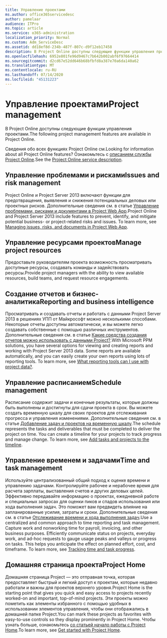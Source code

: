```yaml
---
title: Управление проектами
ms.author: office365servicedesc
author: pamelaar
audience: ITPro
ms.topic: article
ms.service: o365-administration
localization_priority: Normal
ms.custom: Adm_ServiceDesc
ms.assetid: dd18ef8d-234b-487f-807c-d9f12eb17458
description: В Project Online доступны следующие функции управления проектами.
ms.openlocfilehash: 6952e801fe96d9467c7b642b002abf6f97664414
ms.sourcegitcommit: d2cd67e52dd646b68bfbfd8a387e70a6da140a62
ms.translationtype: MT
ms.contentlocale: ru-RU
ms.lasthandoff: 07/14/2020
ms.locfileid: "45131223"
---
```

# <a name="project-management"></a><span data-ttu-id="f0161-103">Управление проектами</span><span class="sxs-lookup"><span data-stu-id="f0161-103">Project management</span></span>

<span data-ttu-id="f0161-104">В Project Online доступны следующие функции управления проектами.</span><span class="sxs-lookup"><span data-stu-id="f0161-104">The following project management features are available in Project Online.</span></span>
  
<span data-ttu-id="f0161-105">Сведения обо всех функциях Project Online см.</span><span class="sxs-lookup"><span data-stu-id="f0161-105">Looking for information about all Project Online features?</span></span> <span data-ttu-id="f0161-106">Ознакомьтесь с [описанием службы Project Online](project-online-service-description.md).</span><span class="sxs-lookup"><span data-stu-id="f0161-106">See the [Project Online service description](project-online-service-description.md).</span></span>
  
## <a name="issues-and-risk-management"></a><span data-ttu-id="f0161-107">Управление проблемами и рисками</span><span class="sxs-lookup"><span data-stu-id="f0161-107">Issues and risk management</span></span>

<span data-ttu-id="f0161-p102">Project Online и Project Server 2013 включают функции для предотвращения, выявления и снижения потенциальных деловых или проектных рисков. Дополнительные сведения см. в статье [Управление проблемами, рисками и документами в Project Web App](https://go.microsoft.com/fwlink/?LinkId=402634).</span><span class="sxs-lookup"><span data-stu-id="f0161-p102">Project Online and Project Server 2013 include features to prevent, identify, and mitigate potential business- or project-related risks and issues. To learn more, see [Managing issues, risks, and documents in Project Web App](https://go.microsoft.com/fwlink/?LinkId=402634).</span></span>
  
## <a name="manage-project-resources"></a><span data-ttu-id="f0161-110">Управление ресурсами проектов</span><span class="sxs-lookup"><span data-stu-id="f0161-110">Manage project resources</span></span>

<span data-ttu-id="f0161-111">Предоставьте руководителям проекта возможность просматривать доступные ресурсы, создавать команды и задействовать ресурсы.</span><span class="sxs-lookup"><span data-stu-id="f0161-111">Provide project managers with the ability to view available resources, build teams, and request resource engagements.</span></span>
  
## <a name="reporting-and-business-intelligence"></a><span data-ttu-id="f0161-112">Создание отчетов и бизнес-аналитика</span><span class="sxs-lookup"><span data-stu-id="f0161-112">Reporting and business intelligence</span></span>

<span data-ttu-id="f0161-p103">Просматривать и создавать отчеты и работать с данными Project Server 2013 в решениях УПП от Майкрософт можно несколькими способами. Некоторые отчеты доступны автоматически, и вы можете легко создавать собственные с помощью различных инструментов. Дополнительные сведения см. в статье [Какие средства создания отчетов можно использовать с данными Project?](https://go.microsoft.com/fwlink/?LinkId=402642).</span><span class="sxs-lookup"><span data-stu-id="f0161-p103">With Microsoft PPM solutions, you have several options for viewing and creating reports and working with Project Server 2013 data. Some reports are available automatically, and you can easily create your own reports using lots of reporting tools. To learn more, see [What reporting tools can I use with project data?](https://go.microsoft.com/fwlink/?LinkId=402642).</span></span>
  
## <a name="schedule-management"></a><span data-ttu-id="f0161-116">Управление расписанием</span><span class="sxs-lookup"><span data-stu-id="f0161-116">Schedule management</span></span>

<span data-ttu-id="f0161-p104">Расписание содержит задачи и конечные результаты, которые должны быть выполнены и достигнуты для сдачи проекта в срок. Вы можете создать временную шкалу для своих проектов для отслеживания прогресса и управления изменениями. Дополнительные сведения см. в статье [Добавление задач и проектов на временную шкалу](https://go.microsoft.com/fwlink/?LinkID=402655).</span><span class="sxs-lookup"><span data-stu-id="f0161-p104">The schedule represents the tasks and deliverables that must be completed to deliver the project on time. You can create a timeline for your projects to track progress and manage change. To learn more, see [Add tasks and projects to the timeline](https://go.microsoft.com/fwlink/?LinkID=402655).</span></span>
  
## <a name="time-and-task-management"></a><span data-ttu-id="f0161-120">Управление временем и задачами</span><span class="sxs-lookup"><span data-stu-id="f0161-120">Time and task management</span></span>

<span data-ttu-id="f0161-p105">Используйте централизованный общий подход к оценке времени и управлению задачами. Контролируйте рабочее и нерабочее время для расчета зарплаты, выставления счетов и других деловых целей. Эффективно передавайте информацию о проектах, ежедневной работе и специальных запросах для оценки пиков и спадов использования или хода выполнения задач. Это поможет вам предвидеть влияние на запланированные усилия, затраты и сроки. Дополнительные сведения см. в статье [Отслеживание времени и хода выполнения задач](https://go.microsoft.com/fwlink/p/?LinkId=271321).</span><span class="sxs-lookup"><span data-stu-id="f0161-p105">Use a centralized and common approach to time reporting and task management. Capture work and nonworking time for payroll, invoicing, and other business purposes. Efficiently communicate status on projects, everyday work, and ad-hoc requests to gauge usage peaks and valleys or progress on tasks. This helps you anticipate the effect on planned effort, cost, and timeframe. To learn more, see [Tracking time and task progress](https://go.microsoft.com/fwlink/p/?LinkId=271321).</span></span>

## <a name="project-home"></a><span data-ttu-id="f0161-126">Домашняя страница проекта</span><span class="sxs-lookup"><span data-stu-id="f0161-126">Project Home</span></span>

<span data-ttu-id="f0161-127">Домашняя страница Project — это отправная точка, которая предоставляет быстрый и легкий доступ к проектам, которые недавно работали и важны для проектов верхнего уровня.</span><span class="sxs-lookup"><span data-stu-id="f0161-127">Project Home is the starting point that gives you quick and easy access to projects recently worked-on and important, top-of-mind projects.</span></span> <span data-ttu-id="f0161-128">Эти проекты можно пометить как элементы избранного с помощью удобных в использовании элементов управления, чтобы они отображались в домашней папке Project.</span><span class="sxs-lookup"><span data-stu-id="f0161-128">You can mark these projects as favorites with easy-to-use controls so they display prominently in Project Home.</span></span> <span data-ttu-id="f0161-129">Чтобы узнать больше, ознакомьтесь [со статьей начало работы с Project Home](https://support.office.com/article/get-started-with-project-home-a3b38418-35e7-4df4-8e4a-ba6a4fa0562a?ui=en-US&rs=en-US&ad=US).</span><span class="sxs-lookup"><span data-stu-id="f0161-129">To learn more, see [Get started with Project Home](https://support.office.com/article/get-started-with-project-home-a3b38418-35e7-4df4-8e4a-ba6a4fa0562a?ui=en-US&rs=en-US&ad=US).</span></span>

